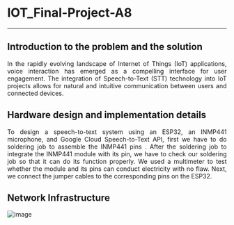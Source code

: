 # IOT_Final-Project-A8
<hr>

## Introduction to the problem and the solution
<p align="justify">In the rapidly evolving landscape of Internet of Things (IoT) applications, voice interaction has emerged as a compelling interface for user engagement. The integration of Speech-to-Text (STT) technology into IoT projects allows for natural and intuitive communication between users and connected devices. </p>

## Hardware design and implementation details
<p align="justify">To design a speech-to-text system using an ESP32, an INMP441 microphone, and Google Cloud Speech-to-Text API, first we have to do soldering job to assemble the INMP441 pins
. After the soldering job to integrate the INMP441 module with its pin, we have to check our soldering job so that it can do its function properly. We used a multimeter to test whether the module and its pins can conduct electricity with no flaw. Next, we connect the jumper cables to the corresponding pins on the ESP32. 
</p>

## Network Infrastructure
![image](https://github.com/brianysandi/IOT_Final-Project-A8/assets/84609758/89d97ca1-c31b-43e0-9a73-6fda95a0c152)

